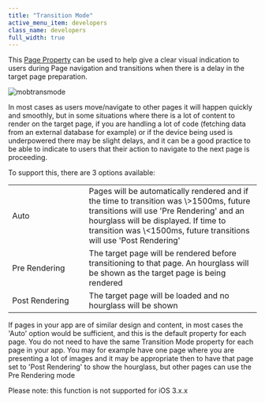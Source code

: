 ```yaml
---
title: "Transition Mode"
active_menu_item: developers
class_name: developers
full_width: true
---
```



This [Page Property](../../widget-properties-events/page-properties) can be used to help give a clear visual indication to users during Page navigation and transitions when there is a delay in the target page preparation.

![mobtransmode](/img/docs/mobtransmode.png)

In most cases as users move/navigate to other pages it will happen quickly and smoothly, but in some situations where there is a lot of content to render on the target page, if you are handling a lot of code (fetching data from an external database for example) or if the device being used is underpowered there may be slight delays, and it can be a good practice to be able to indicate to users that their action to navigate to the next page is proceeding.

To support this, there are 3 options available:

<table>
<tr>
<td width="191">
Auto

</td>
<td width="19">
</td>
<td width="765">
Pages will be automatically rendered and if the time to transition was \>1500ms, future transitions will use 'Pre Rendering' and an hourglass will be displayed. If time to transition was \<1500ms, future transitions will use 'Post Rendering'

</td>
</tr>
<tr>
<td width="191">
Pre Rendering

</td>
<td width="19">
</td>
<td width="765">
The target page will be rendered before transitioning to that page. An hourglass will be shown as the target page is being rendered

</td>
</tr>
<tr>
<td width="191">
Post Rendering

</td>
<td width="19">
</td>
<td width="765">
The target page will be loaded and no hourglass will be shown

</td>
</tr>
</table>

If pages in your app are of similar design and content, in most cases the 'Auto' option would be sufficient, and this is the default property for each page. You do not need to have the same Transition Mode property for each page in your app. You may for example have one page where you are presenting a lot of images and it may be appropriate then to have that page set to 'Post Rendering' to show the hourglass, but other pages can use the Pre Rendering mode

Please note: this function is not supported for iOS 3.x.x
